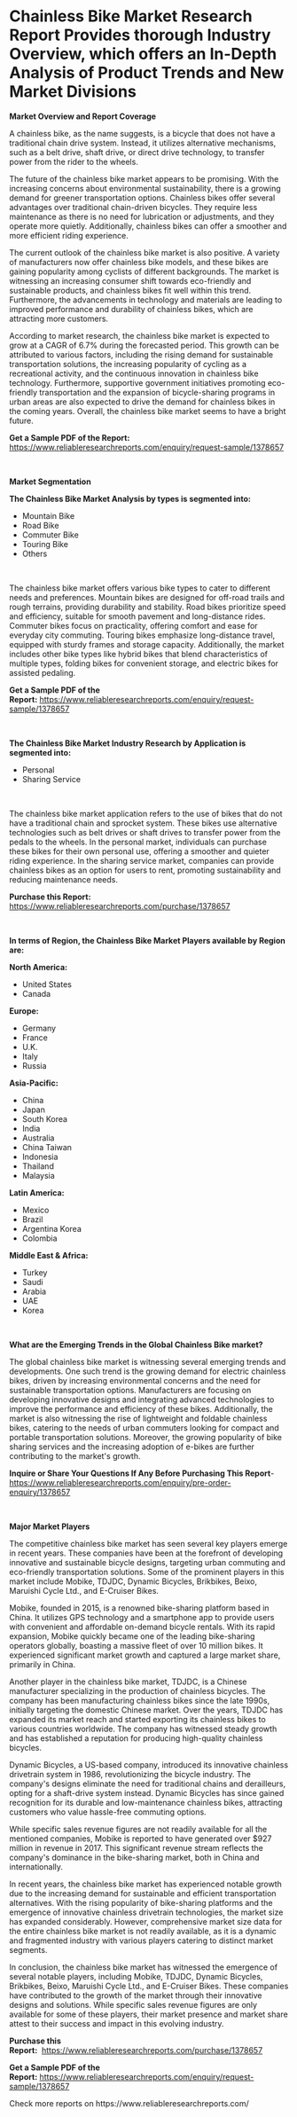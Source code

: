 <p><h1>Chainless Bike Market Research Report Provides thorough Industry Overview, which offers an In-Depth Analysis of Product Trends and New Market Divisions</h1></p><p><strong>Market Overview and Report Coverage</strong></p>
<p><p>A chainless bike, as the name suggests, is a bicycle that does not have a traditional chain drive system. Instead, it utilizes alternative mechanisms, such as a belt drive, shaft drive, or direct drive technology, to transfer power from the rider to the wheels. </p><p>The future of the chainless bike market appears to be promising. With the increasing concerns about environmental sustainability, there is a growing demand for greener transportation options. Chainless bikes offer several advantages over traditional chain-driven bicycles. They require less maintenance as there is no need for lubrication or adjustments, and they operate more quietly. Additionally, chainless bikes can offer a smoother and more efficient riding experience.</p><p>The current outlook of the chainless bike market is also positive. A variety of manufacturers now offer chainless bike models, and these bikes are gaining popularity among cyclists of different backgrounds. The market is witnessing an increasing consumer shift towards eco-friendly and sustainable products, and chainless bikes fit well within this trend. Furthermore, the advancements in technology and materials are leading to improved performance and durability of chainless bikes, which are attracting more customers.</p><p>According to market research, the chainless bike market is expected to grow at a CAGR of 6.7% during the forecasted period. This growth can be attributed to various factors, including the rising demand for sustainable transportation solutions, the increasing popularity of cycling as a recreational activity, and the continuous innovation in chainless bike technology. Furthermore, supportive government initiatives promoting eco-friendly transportation and the expansion of bicycle-sharing programs in urban areas are also expected to drive the demand for chainless bikes in the coming years. Overall, the chainless bike market seems to have a bright future.</p></p>
<p><strong>Get a Sample PDF of the Report:</strong> <a href="https://www.reliableresearchreports.com/enquiry/request-sample/1378657">https://www.reliableresearchreports.com/enquiry/request-sample/1378657</a></p>
<p>&nbsp;</p>
<p><strong>Market Segmentation</strong></p>
<p><strong>The Chainless Bike Market Analysis by types is segmented into:</strong></p>
<p><ul><li>Mountain Bike</li><li>Road Bike</li><li>Commuter Bike</li><li>Touring Bike</li><li>Others</li></ul></p>
<p>&nbsp;</p>
<p><p>The chainless bike market offers various bike types to cater to different needs and preferences. Mountain bikes are designed for off-road trails and rough terrains, providing durability and stability. Road bikes prioritize speed and efficiency, suitable for smooth pavement and long-distance rides. Commuter bikes focus on practicality, offering comfort and ease for everyday city commuting. Touring bikes emphasize long-distance travel, equipped with sturdy frames and storage capacity. Additionally, the market includes other bike types like hybrid bikes that blend characteristics of multiple types, folding bikes for convenient storage, and electric bikes for assisted pedaling.</p></p>
<p><strong>Get a Sample PDF of the Report:</strong>&nbsp;<a href="https://www.reliableresearchreports.com/enquiry/request-sample/1378657">https://www.reliableresearchreports.com/enquiry/request-sample/1378657</a></p>
<p>&nbsp;</p>
<p><strong>The Chainless Bike Market Industry Research by Application is segmented into:</strong></p>
<p><ul><li>Personal</li><li>Sharing Service</li></ul></p>
<p>&nbsp;</p>
<p><p>The chainless bike market application refers to the use of bikes that do not have a traditional chain and sprocket system. These bikes use alternative technologies such as belt drives or shaft drives to transfer power from the pedals to the wheels. In the personal market, individuals can purchase these bikes for their own personal use, offering a smoother and quieter riding experience. In the sharing service market, companies can provide chainless bikes as an option for users to rent, promoting sustainability and reducing maintenance needs.</p></p>
<p><strong>Purchase this Report:</strong>&nbsp; <a href="https://www.reliableresearchreports.com/purchase/1378657">https://www.reliableresearchreports.com/purchase/1378657</a></p>
<p>&nbsp;</p>
<p><strong>In terms of Region, the Chainless Bike Market Players available by Region are:</strong></p>
<p>
    <p> <strong> North America: </strong>
        <ul>
            <li>United States</li>
            <li>Canada</li>
        </ul>
        </p> 
    <p> <strong> Europe: </strong>
        <ul>
            <li>Germany</li>
            <li>France</li>
            <li>U.K.</li>
            <li>Italy</li>
            <li>Russia</li>
        </ul>
        </p> 
    <p> <strong> Asia-Pacific: </strong>
        <ul>
            <li>China</li>
            <li>Japan</li>
            <li>South Korea</li>
            <li>India</li>
            <li>Australia</li>
            <li>China Taiwan</li>
            <li>Indonesia</li>
            <li>Thailand</li>
            <li>Malaysia</li>
        </ul>
        </p> 
    <p> <strong> Latin America: </strong>
        <ul>
            <li>Mexico</li>
            <li>Brazil</li>
            <li>Argentina Korea</li>
            <li>Colombia</li>
        </ul>
        </p> 
    <p> <strong> Middle East & Africa: </strong>
        <ul>
            <li>Turkey</li>
            <li>Saudi</li>
            <li>Arabia</li>
            <li>UAE</li>
            <li>Korea</li>
        </ul>
    </p>
    </p>
<p>&nbsp;</p>
<p><strong>What are the Emerging Trends in the Global Chainless Bike market?</strong></p>
<p><p>The global chainless bike market is witnessing several emerging trends and developments. One such trend is the growing demand for electric chainless bikes, driven by increasing environmental concerns and the need for sustainable transportation options. Manufacturers are focusing on developing innovative designs and integrating advanced technologies to improve the performance and efficiency of these bikes. Additionally, the market is also witnessing the rise of lightweight and foldable chainless bikes, catering to the needs of urban commuters looking for compact and portable transportation solutions. Moreover, the growing popularity of bike sharing services and the increasing adoption of e-bikes are further contributing to the market's growth.</p></p>
<p><strong>Inquire or Share Your Questions If Any Before Purchasing This Report</strong>- <a href="https://www.reliableresearchreports.com/enquiry/pre-order-enquiry/1378657">https://www.reliableresearchreports.com/enquiry/pre-order-enquiry/1378657</a></p>
<p>&nbsp;</p>
<p><strong>Major Market Players</strong></p>
<p><p>The competitive chainless bike market has seen several key players emerge in recent years. These companies have been at the forefront of developing innovative and sustainable bicycle designs, targeting urban commuting and eco-friendly transportation solutions. Some of the prominent players in this market include Mobike, TDJDC, Dynamic Bicycles, Brikbikes, Beixo, Maruishi Cycle Ltd., and E-Cruiser Bikes.</p><p>Mobike, founded in 2015, is a renowned bike-sharing platform based in China. It utilizes GPS technology and a smartphone app to provide users with convenient and affordable on-demand bicycle rentals. With its rapid expansion, Mobike quickly became one of the leading bike-sharing operators globally, boasting a massive fleet of over 10 million bikes. It experienced significant market growth and captured a large market share, primarily in China.</p><p>Another player in the chainless bike market, TDJDC, is a Chinese manufacturer specializing in the production of chainless bicycles. The company has been manufacturing chainless bikes since the late 1990s, initially targeting the domestic Chinese market. Over the years, TDJDC has expanded its market reach and started exporting its chainless bikes to various countries worldwide. The company has witnessed steady growth and has established a reputation for producing high-quality chainless bicycles.</p><p>Dynamic Bicycles, a US-based company, introduced its innovative chainless drivetrain system in 1986, revolutionizing the bicycle industry. The company's designs eliminate the need for traditional chains and derailleurs, opting for a shaft-drive system instead. Dynamic Bicycles has since gained recognition for its durable and low-maintenance chainless bikes, attracting customers who value hassle-free commuting options.</p><p>While specific sales revenue figures are not readily available for all the mentioned companies, Mobike is reported to have generated over $927 million in revenue in 2017. This significant revenue stream reflects the company's dominance in the bike-sharing market, both in China and internationally.</p><p>In recent years, the chainless bike market has experienced notable growth due to the increasing demand for sustainable and efficient transportation alternatives. With the rising popularity of bike-sharing platforms and the emergence of innovative chainless drivetrain technologies, the market size has expanded considerably. However, comprehensive market size data for the entire chainless bike market is not readily available, as it is a dynamic and fragmented industry with various players catering to distinct market segments.</p><p>In conclusion, the chainless bike market has witnessed the emergence of several notable players, including Mobike, TDJDC, Dynamic Bicycles, Brikbikes, Beixo, Maruishi Cycle Ltd., and E-Cruiser Bikes. These companies have contributed to the growth of the market through their innovative designs and solutions. While specific sales revenue figures are only available for some of these players, their market presence and market share attest to their success and impact in this evolving industry.</p></p>
<p><strong>Purchase this Report:</strong>&nbsp;&nbsp;<a href="https://www.reliableresearchreports.com/purchase/1378657">https://www.reliableresearchreports.com/purchase/1378657</a></p>
<p></p>
<p><strong>Get a Sample PDF of the Report:</strong>&nbsp;<a href="https://www.reliableresearchreports.com/enquiry/request-sample/1378657">https://www.reliableresearchreports.com/enquiry/request-sample/1378657</a></p>
<p>Check more reports on https://www.reliableresearchreports.com/</p>
